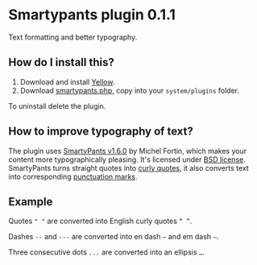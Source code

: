 Smartypants plugin 0.1.1
========================
Text formatting and better typography.

How do I install this?
----------------------
1. Download and install [Yellow](https://github.com/datenstrom/yellow/).  
2. Download [smartypants.php](smartypants.php?raw=true), copy into your `system/plugins` folder.  

To uninstall delete the plugin.

How to improve typography of text?
----------------------------------
The plugin uses [SmartyPants v1.6.0](https://github.com/michelf/php-smartypants) by Michel Fortin, which makes your content more typographically pleasing. It's licensed under [BSD license](http://opensource.org/licenses/BSD-3-Clause). SmartyPants turns straight quotes into [curly quotes](https://en.wikipedia.org/w/index.php?title=Quotation_mark), it also converts text into corresponding [punctuation marks](https://en.wikipedia.org/wiki/Punctuation).

Example
-------
Quotes `" "` are converted into English curly quotes `“ ”`.

Dashes `--` and `---` are converted into en dash `–` and em dash `—`.

Three consecutive dots `...` are converted into an ellipsis `…`.